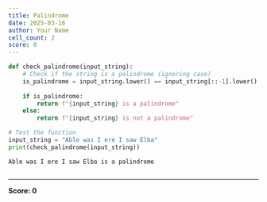 ```yaml
---
title: Palindrome
date: 2025-03-16
author: Your Name
cell_count: 2
score: 0
---
```


```python
def check_palindrome(input_string):
    # Check if the string is a palindrome (ignoring case)
    is_palindrome = input_string.lower() == input_string[::-1].lower()
    
    if is_palindrome:
        return f"{input_string} is a palindrome"
    else:
        return f"{input_string} is not a palindrome"

# Test the function
input_string = "Able was I ere I saw Elba"
print(check_palindrome(input_string))

```

    Able was I ere I saw Elba is a palindrome



```python

```


---
**Score: 0**